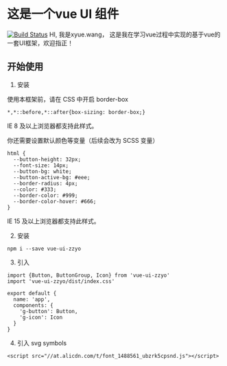 # 这是一个vue UI 组件
[![Build Status](https://www.travis-ci.org/zzyo96/vue-UI.svg?branch=master)](https://www.travis-ci.org/zzyo96/vue-UI)
HI, 我是xyue.wang， 这是我在学习vue过程中实现的基于vue的一套UI框架，欢迎指正！

## 开始使用

1. 安装

使用本框架前，请在 CSS 中开启 border-box

```
*,*::before,*::after{box-sizing: border-box;}
```

IE 8 及以上浏览器都支持此样式。

  你还需要设置默认颜色等变量（后续会改为 SCSS 变量）
  ```
  html {
    --button-height: 32px;
    --font-size: 14px;
    --button-bg: white;
    --button-active-bg: #eee;
    --border-radius: 4px;
    --color: #333;
    --border-color: #999;
    --border-color-hover: #666;
  }
  ```
  IE 15 及以上浏览器都支持此样式。

2. 安装 
  ```
  npm i --save vue-ui-zzyo
  ```
3. 引入 
  ```
  import {Button, ButtonGroup, Icon} from 'vue-ui-zzyo'
  import 'vue-ui-zzyo/dist/index.css'

 export default {
    name: 'app',
    components: {
      'g-button': Button,
      'g-icon': Icon
    }
  }
  ```
4. 引入 svg symbols
  ```
  <script src="//at.alicdn.com/t/font_1488561_ubzrk5cpsnd.js"></script>
  ```
